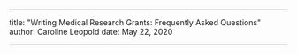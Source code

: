 ---

title: "Writing Medical Research Grants: Frequently Asked Questions"  
author: Caroline Leopold
date: May 22, 2020

---